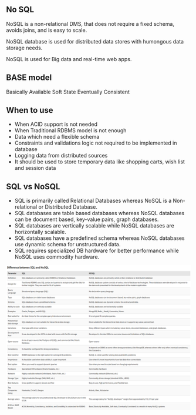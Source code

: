 ## No SQL
NoSQL is a non-relational DMS, that does not require a fixed schema, avoids joins, and is easy to scale.

NoSQL database is used for distributed data stores with humongous data storage needs.

NoSQL is used for Big data and real-time web apps.

## BASE model
Basically Available
Soft State
Eventually Consistent


## When to use
* When ACID support is not needed
* When Traditional RDBMS model is not enough
* Data which need a flexible schema
* Constraints and validations logic not required to be implemented in database
* Logging data from distributed sources
* It should be used to store temporary data like shopping carts, wish list and session data


## SQL vs NoSQL
* SQL is primarily called Relational Databases whereas NoSQL is a Non-relational or Distributed Database.
* SQL databases are table based databases whereas NoSQL databases can be document based, key-value pairs, graph databases.
* SQL databases are vertically scalable while NoSQL databases are horizontally scalable.
* SQL databases have a predefined schema whereas NoSQL databases use dynamic schema for unstructured data.
* SQL requires specialized DB hardware for better performance while NoSQL uses commodity hardware.

![sql-vs-no-sql](./images/sql-vs-no-sql.png)
